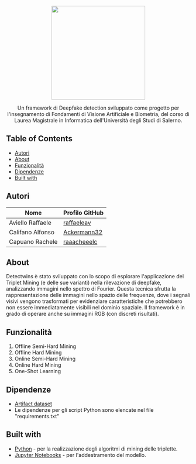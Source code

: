 <p align="center">
  <img src="https://github.com/raffaeleav/project-detective/assets/114619463/0fb732f2-4e94-4584-ab40-7d4aa301133e" width="256" heigth="256">
</p>


<p align="center">
  Un framework di Deepfake detection sviluppato come progetto per l'insegnamento di Fondamenti di Visione Artificiale e Biometria, del corso di Laurea Magistrale in Informatica dell'Università degli Studi di Salerno. 
</p>


## Table of Contents
- [Autori](#Autori)
- [About](#About)
- [Funzionalità](#Funzionalità)
- [Dipendenze](#Dipendenze)
- [Built with](#Built-with)


## Autori 
| Nome | Profilo GitHub |
| ------------- | ------------- |
| Aviello Raffaele  | [raffaeleav](https://github.com/raffaeleav) |
| Califano Alfonso | [Ackermann32](https://github.com/Ackermann32) |
| Capuano Rachele | [raaacheeelc](https://github.com/raaacheeelc) |


## About 
  Detectwins è stato sviluppato con lo scopo di esplorare l'applicazione del Triplet Mining (e delle sue varianti) nella rilevazione di deepfake, analizzando immagini nello spettro di Fourier. 
  Questa tecnica sfrutta la rappresentazione delle immagini nello spazio delle frequenze, dove i segnali visivi vengono trasformati per evidenziare caratteristiche che potrebbero non essere 
  immediatamente visibili nel dominio spaziale. Il framework è in grado di operare anche su immagini RGB (con discreti risultati).


## Funzionalità
1) Offline Semi-Hard Mining
2) Offline Hard Mining
3) Online Semi-Hard Mining
4) Online Hard Mining
5) One-Shot Learning


## Dipendenze 
- [Artifact dataset](https://github.com/awsaf49/artifact)
- Le dipendenze per gli script Python sono elencate nel file "requirements.txt"


## Built with
- [Python](https://www.python.org/) - per la realizzazione degli algoritmi di mining delle triplette.
- [Jupyter Notebooks](https://jupyter.org/) - per l'addestramento del modello.
